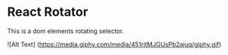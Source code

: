 # React Rotator

This is a dom elements rotating selector.

![Alt Text] (https://media.giphy.com/media/451rjtMJGUsPb2ajuq/giphy.gif)